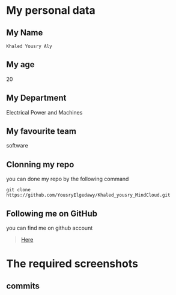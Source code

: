 # My personal data
## My Name
`Khaled Yousry Aly`
## My age
20
## My Department
Electrical Power and Machines
## My favourite team
software
## Clonning my repo
you can done my repo by the following command
```
git clone https://github.com/YousryElgedawy/Khaled_yousry_MindCloud.git
```
## Following me on GitHub
you can find me on github account 
  >[Here](https://github.com/YousryElgedawy)
  
# The required screenshots
## commits
